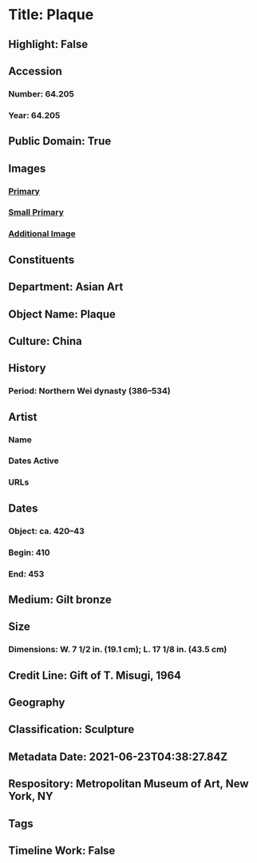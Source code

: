 # Title: Plaque
## Highlight: False
## Accession
### Number: 64.205
### Year: 64.205
## Public Domain: True
## Images
### [Primary](https://images.metmuseum.org/CRDImages/as/original/64_205_F.jpg)
### [Small Primary](https://images.metmuseum.org/CRDImages/as/web-large/64_205_F.jpg)
### [Additional Image](https://images.metmuseum.org/CRDImages/as/original/64_205_B.jpg)
## Constituents
## Department: Asian Art
## Object Name: Plaque
## Culture: China
## History
### Period: Northern Wei dynasty (386–534)
## Artist
### Name
### Dates Active
### URLs
## Dates
### Object: ca. 420–43
### Begin: 410
### End: 453
## Medium: Gilt bronze
## Size
### Dimensions: W. 7 1/2 in. (19.1 cm); L. 17 1/8 in. (43.5 cm)
## Credit Line: Gift of T. Misugi, 1964
## Geography
## Classification: Sculpture
## Metadata Date: 2021-06-23T04:38:27.84Z
## Respository: Metropolitan Museum of Art, New York, NY
## Tags
## Timeline Work: False
